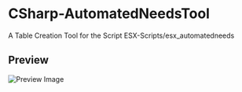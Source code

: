 # CSharp-AutomatedNeedsTool
A Table Creation Tool for the Script ESX-Scripts/esx_automatedneeds

## Preview
![Preview Image](https://media.discordapp.net/attachments/488642433425473536/953349936290861106/unknown.png)
